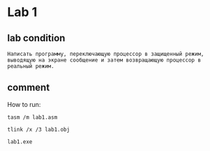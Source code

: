 # Lab 1

## lab condition

`Написать программу, переключающую процессор в защищенный режим,
выводящую на экране сообщение и затем возвращающую процессор в
реальный режим.`


## comment

How to run:
```
tasm /m lab1.asm

tlink /x /3 lab1.obj

lab1.exe
```
